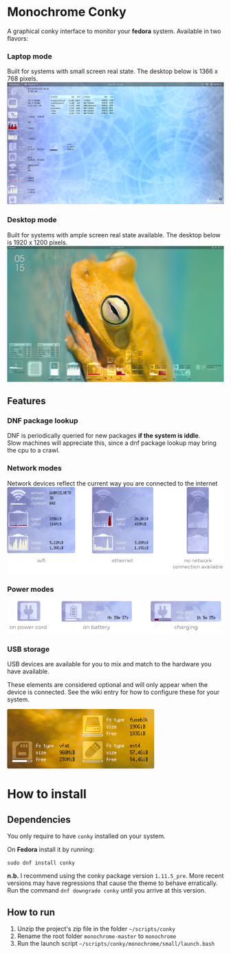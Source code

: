 # Monochrome Conky
A graphical conky interface to monitor your **fedora** system.  Available in two flavors:

### Laptop mode
Built for systems with small screen real state.  The desktop below is 1366 x 768 pixels.
![laptop](images/small-v04.png)

### Desktop mode
Built for systems with ample screen real state available.  The desktop below is 1920 x 1200 pixels.
![laptop](images/large-v04.png)

## Features
### DNF package lookup
DNF is periodically queried for new packages **if the system is iddle**.  
Slow machines will appreciate this, since a dnf package lookup may bring the cpu to a crawl.
### Network modes
Network devices reflect the current way you are connected to the internet
![network](images/network-modes.png)
### Power modes
![power](images/power-modes.png)
### USB storage
USB devices are available for you to mix and match to the hardware you have available.

These elements are considered optional and will only appear when the device is connected.  See the wiki entry for how to configure these for your system.

![usb](images/usbStorage.png)
# How to install
## Dependencies
You only require to have `conky` installed on your system.

On **Fedora** install it by running:

```
sudo dnf install conky
```

**n.b.** I recommend using the conky package version `1.11.5_pre`.
More recent versions may have regressions that cause the theme to behave erratically.  Run the command `dnf downgrade conky` until you arrive at this version.

## How to run
1. Unzip the project's zip file in the folder `~/scripts/conky`
1. Rename the root folder `monochrome-master` to `monochrome`
1. Run the launch script `~/scripts/conky/monochrome/small/launch.bash`
